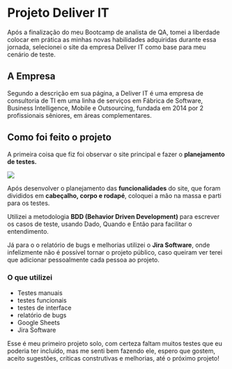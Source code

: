 # Projeto Deliver IT

Após a finalização do meu Bootcamp de analista de QA, tomei a liberdade colocar em prática as minhas novas habilidades adquiridas durante essa jornada, selecionei o site da empresa Deliver IT como base para meu cenário de teste.

## A Empresa

Segundo a descrição em sua página, a Deliver IT é uma empresa de consultoria de TI em uma linha de serviços em Fábrica de Software, Business Intelligence, Mobile e Outsourcing, fundada em 2014 por 2 profissionais sêniores, em áreas complementares.

## Como foi feito o projeto

A primeira coisa que fiz foi observar o site principal e fazer o <strong>planejamento de testes.</strong>

<img src="Fotos\Página inicial Deliver IT.png">

Após desenvolver o planejamento das <strong>funcionalidades</strong> do site, que foram divididos em <strong>cabeçalho, corpo e rodapé</strong>, coloquei a mão na massa e parti para os testes.

Utilizei a metodologia <strong> BDD (Behavior Driven Development)</strong> para escrever os casos de teste, usando Dado, Quando e Então para facilitar o entendimento.

Já para o o relatório de bugs e melhorias utilizei o <strong>Jira Software</strong>, onde infelizmente não é possível tornar o projeto público, caso queiram ver terei que adicionar pessoalmente cada pessoa ao projeto.

### O que utilizei

- Testes manuais
- testes funcionais
- testes  de interface
- relatório de bugs
- Google Sheets
- Jira Software

Esse é meu primeiro projeto solo, com certeza faltam muitos testes que eu poderia ter incluído, mas me senti bem fazendo ele, espero que gostem, aceito sugestões, críticas construtivas e melhorias, até o próximo projeto!